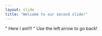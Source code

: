 ```yaml
---
layout: slide
title: "Welcome to our second slide!"
---
```

" Here I am!!! "
Use the left arrow to go back!
